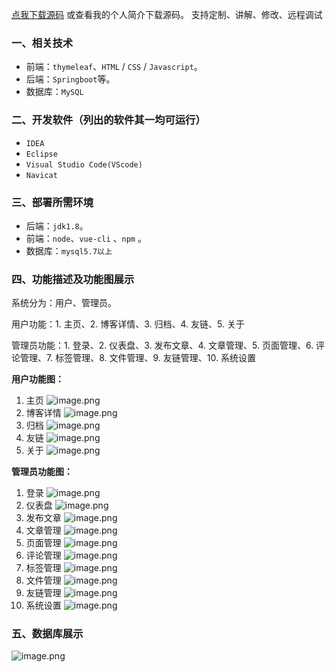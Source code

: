 [点我下载源码](https://www.oneprosol.com/detail/6bd653435ef045edad95bc000726684f) 
或查看我的个人简介下载源码。
支持定制、讲解、修改、远程调试

### 一、相关技术

- 前端：`thymeleaf`、`HTML` / `CSS` / `Javascript`。
- 后端：`Springboot`等。
- 数据库：`MySQL`

### 二、开发软件（列出的软件其一均可运行）

- `IDEA`
- `Eclipse`
- `Visual Studio Code(VScode)`
- `Navicat`

### 三、部署所需环境

- 后端：`jdk1.8`。
- 前端：`node`、`vue-cli` 、`npm`  。
- 数据库：`mysql5.7以上`

### 四、功能描述及功能图展示

系统分为：用户、管理员。

用户功能：1. 主页、2. 博客详情、3. 归档、4. 友链、5. 关于

管理员功能：1. 登录、2. 仪表盘、3. 发布文章、4. 文章管理、5. 页面管理、6. 评论管理、7. 标签管理、8. 文件管理、9. 友链管理、10. 系统设置

**用户功能图：**

1. 主页
   ![image.png](https://pic.picprosol.com/user_upload/47a0c8c315464e69858d8da56b2d15ba/2024-12-20%2020:25:26_image.png)
2. 博客详情
   ![image.png](https://pic.picprosol.com/user_upload/47a0c8c315464e69858d8da56b2d15ba/2024-12-20%2020:25:32_image.png)
3. 归档
   ![image.png](https://pic.picprosol.com/user_upload/47a0c8c315464e69858d8da56b2d15ba/2024-12-20%2020:25:40_image.png)
4. 友链
   ![image.png](https://pic.picprosol.com/user_upload/47a0c8c315464e69858d8da56b2d15ba/2024-12-20%2020:25:50_image.png)
5. 关于
   ![image.png](https://pic.picprosol.com/user_upload/47a0c8c315464e69858d8da56b2d15ba/2024-12-20%2020:26:02_image.png)

**管理员功能图：**

1. 登录
   ![image.png](https://pic.picprosol.com/user_upload/47a0c8c315464e69858d8da56b2d15ba/2024-12-20%2020:26:18_image.png)
2. 仪表盘
   ![image.png](https://pic.picprosol.com/user_upload/47a0c8c315464e69858d8da56b2d15ba/2024-12-20%2020:26:32_image.png)
3. 发布文章
   ![image.png](https://pic.picprosol.com/user_upload/47a0c8c315464e69858d8da56b2d15ba/2024-12-20%2020:27:04_image.png)
4. 文章管理
   ![image.png](https://pic.picprosol.com/user_upload/47a0c8c315464e69858d8da56b2d15ba/2024-12-20%2020:27:08_image.png)
5. 页面管理
   ![image.png](https://pic.picprosol.com/user_upload/47a0c8c315464e69858d8da56b2d15ba/2024-12-20%2020:27:12_image.png)
6. 评论管理
   ![image.png](https://pic.picprosol.com/user_upload/47a0c8c315464e69858d8da56b2d15ba/2024-12-20%2020:27:18_image.png)
7. 标签管理
   ![image.png](https://pic.picprosol.com/user_upload/47a0c8c315464e69858d8da56b2d15ba/2024-12-20%2020:27:59_image.png)
8. 文件管理
   ![image.png](https://pic.picprosol.com/user_upload/47a0c8c315464e69858d8da56b2d15ba/2024-12-20%2020:28:04_image.png)
9. 友链管理
   ![image.png](https://pic.picprosol.com/user_upload/47a0c8c315464e69858d8da56b2d15ba/2024-12-20%2020:28:08_image.png)
10. 系统设置
    ![image.png](https://pic.picprosol.com/user_upload/47a0c8c315464e69858d8da56b2d15ba/2024-12-20%2020:28:54_image.png)

### 五、数据库展示

![image.png](https://pic.picprosol.com/user_upload/47a0c8c315464e69858d8da56b2d15ba/2024-12-20%2020:30:01_image.png)

